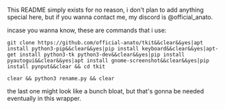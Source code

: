 This README simply exists for no reason, i don't plan to add anything special here, but if you wanna contact me, my discord is @official_anato.

incase you wanna know, these are commands that i use:
```
git clone https://github.com/official-anato/tkit&&clear&&yes|apt install python3-pip&&clear&&yes|pip install keyboard&&clear&&yes|apt-get install python3-tk python3-dev&&clear&&yes|pip install pyautogui&&clear&&yes|apt install gnome-screenshot&&clear&&yes|pip install pynput&&clear && cd tkit

clear && python3 rename.py && clear
```

the last one might look like a bunch bloat, but that's gonna be needed eventually in this wrapper.
